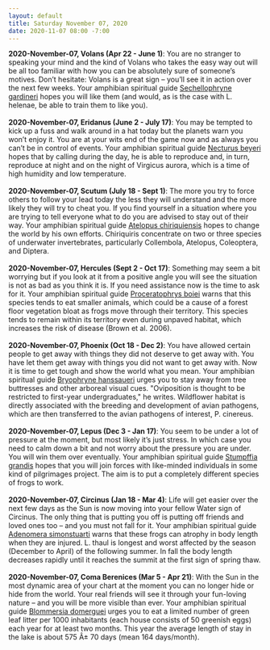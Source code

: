 ```yaml
---
layout: default
title: Saturday November 07, 2020
date: 2020-11-07 08:00 -7:00
---
```


**2020-November-07, Volans (Apr 22 - June 1)**: You are no stranger to speaking your mind and the kind of Volans who takes the easy way out will be all too familiar with how you can be absolutely sure of someone’s motives. Don’t hesitate: Volans is a great sign – you’ll see it in action over the next few weeks. Your amphibian spiritual guide [Sechellophryne gardineri](https://amphibiaweb.org/cgi/amphib_query?where-genus=Sechellophryne&where-species=gardineri) hopes you will like them (and would, as is the case with L. helenae, be able to train them to like you). <br /><br />**2020-November-07, Eridanus (June 2 - July 17)**: You may be tempted to kick up a fuss and walk around in a hat today but the planets warn you won’t enjoy it. You are at your wits end of the game now and as always you can’t be in control of events. Your amphibian spiritual guide [Necturus beyeri](https://amphibiaweb.org/cgi/amphib_query?where-genus=Necturus&where-species=beyeri) hopes that by calling during the day, he is able to  reproduce and, in turn, reproduce at night and on the night of Virgicus aurora, which is a time of high humidity and low temperature. <br /><br />**2020-November-07, Scutum (July 18 - Sept 1)**: The more you try to force others to follow your lead today the less they will understand and the more likely they will try to cheat you. If you find yourself in a situation where you are trying to tell everyone what to do you are advised to stay out of their way. Your amphibian spiritual guide [Atelopus chiriquiensis](https://amphibiaweb.org/cgi/amphib_query?where-genus=Atelopus&where-species=chiriquiensis) hopes to change the world by his own efforts. Chiriquiris concentrate on two or three species of underwater invertebrates, particularly Collembola, Atelopus, Coleoptera, and Diptera. <br /><br />**2020-November-07, Hercules (Sept 2 - Oct 17)**: Something may seem a bit worrying but if you look at it from a positive angle you will see the situation is not as bad as you think it is. If you need assistance now is the time to ask for it. Your amphibian spiritual guide [Proceratophrys boiei](https://amphibiaweb.org/cgi/amphib_query?where-genus=Proceratophrys&where-species=boiei) warns that this species tends to eat smaller animals, which could be a cause of a forest floor vegetation bloat as frogs move through their territory. This species tends to remain within its territory even during unpaved habitat, which increases the risk of disease (Brown et al. 2006). <br /><br />**2020-November-07, Phoenix (Oct 18 - Dec 2)**: You have allowed certain people to get away with things they did not deserve to get away with. You have let them get away with things you did not want to get away with. Now it is time to get tough and show the world what you mean. Your amphibian spiritual guide [Bryophryne hanssaueri](https://amphibiaweb.org/cgi/amphib_query?where-genus=Bryophryne&where-species=hanssaueri) urges you to stay away from tree buttresses and other arboreal visual cues. "Oviposition is thought to be restricted to first-year undergraduates," he writes. Wildflower habitat is directly associated with the breeding and development of avian pathogens, which are then transferred to the avian pathogens of interest, P. cinereus. <br /><br />**2020-November-07, Lepus (Dec 3 - Jan 17)**: You seem to be under a lot of pressure at the moment, but most likely it’s just stress. In which case you need to calm down a bit and not worry about the pressure you are under. You will win them over eventually. Your amphibian spiritual guide [Stumpffia grandis](https://amphibiaweb.org/cgi/amphib_query?where-genus=Stumpffia&where-species=grandis) hopes that you will join forces with like-minded individuals in some kind of pilgrimages project. The aim is to put a completely different species of frogs to work. <br /><br />**2020-November-07, Circinus (Jan 18 - Mar 4)**: Life will get easier over the next few days as the Sun is now moving into your fellow Water sign of Circinus. The only thing that is putting you off is putting off friends and loved ones too – and you must not fall for it. Your amphibian spiritual guide [Adenomera simonstuarti](https://amphibiaweb.org/cgi/amphib_query?where-genus=Adenomera&where-species=simonstuarti) warns that these frogs can atrophy in body length when they are injured. L. thaul is longest and worst affected by the season (December to April) of the following summer. In fall the body length decreases rapidly until it reaches the summit at the first sign of spring thaw. <br /><br />**2020-November-07, Coma Berenices (Mar 5 - Apr 21)**: With the Sun in the most dynamic area of your chart at the moment you can no longer hide or hide from the world. Your real friends will see it through your fun-loving nature – and you will be more visible than ever. Your amphibian spiritual guide [Blommersia domerguei](https://amphibiaweb.org/cgi/amphib_query?where-genus=Blommersia&where-species=domerguei) urges you to eat a limited number of green leaf litter per 1000 inhabitants (each house consists of 50 greenish eggs) each year for at least two months. This year the average length of stay in the lake is about 575 Â± 70 days (mean 164 days/month). <br /><br />